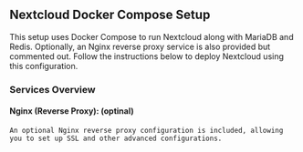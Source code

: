 ## Nextcloud Docker Compose Setup

This setup uses Docker Compose to run Nextcloud along with MariaDB and Redis. Optionally, an Nginx reverse proxy service is also provided but commented out. Follow the instructions below to deploy Nextcloud using this configuration.

### Services Overview
#### Nginx (Reverse Proxy): (optinal)

    An optional Nginx reverse proxy configuration is included, allowing you to set up SSL and other advanced configurations.
